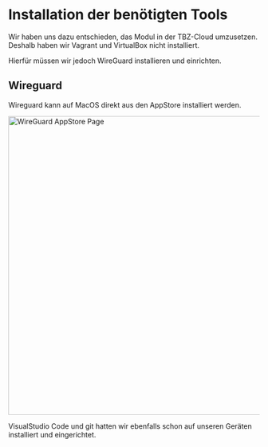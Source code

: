 # Installation der benötigten Tools

Wir haben uns dazu entschieden, das Modul in der TBZ-Cloud umzusetzen. Deshalb haben wir Vagrant und VirtualBox nicht installiert.

Hierfür müssen wir jedoch WireGuard installieren und einrichten.

## Wireguard

Wireguard kann auf MacOS direkt aus den AppStore installiert werden.

<img src="https://github.com/SayHeyD/M300-LB2/blob/master/images/Bildschirmfoto%202020-08-19%20um%2010.13.22.png" alt="WireGuard AppStore Page" width="600px">

VisualStudio Code und git hatten wir ebenfalls schon auf unseren Geräten installiert und eingerichtet.
